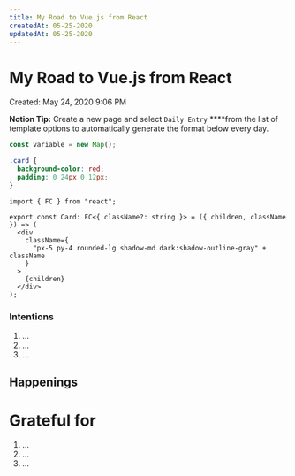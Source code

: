 ```yaml
---
title: My Road to Vue.js from React
createdAt: 05-25-2020
updatedAt: 05-25-2020
---
```


# My Road to Vue.js from React

Created: May 24, 2020 9:06 PM

**Notion Tip:** Create a new page and select `Daily Entry` \*\*\*\*from the list of template options to automatically generate the format below every day.

```javascript
const variable = new Map();
```

```css
.card {
  background-color: red;
  padding: 0 24px 0 12px;
}
```

```tsx
import { FC } from "react";

export const Card: FC<{ className?: string }> = ({ children, className }) => (
  <div
    className={
      "px-5 py-4 rounded-lg shadow-md dark:shadow-outline-gray" + className
    }
  >
    {children}
  </div>
);
```

### Intentions

1. ...
2. ...
3. ...

## Happenings

# Grateful for

1. ...
2. ...
3. ...
